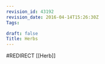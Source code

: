 ```yaml
---
revision_id: 43192
revision_date: 2016-04-14T15:26:30Z
Tags:

draft: false
Title: Herbs
---
```

#REDIRECT [[Herb]]